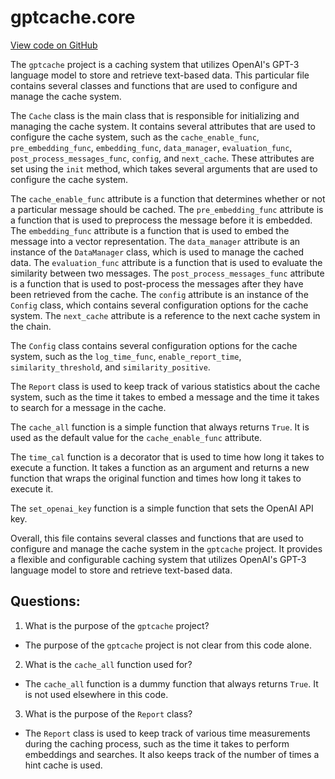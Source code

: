 # gptcache.core

[View code on GitHub](https://github.com/zilliztech/gptcache/gptcache/core.py)

The `gptcache` project is a caching system that utilizes OpenAI's GPT-3 language model to store and retrieve text-based data. This particular file contains several classes and functions that are used to configure and manage the cache system.

The `Cache` class is the main class that is responsible for initializing and managing the cache system. It contains several attributes that are used to configure the cache system, such as the `cache_enable_func`, `pre_embedding_func`, `embedding_func`, `data_manager`, `evaluation_func`, `post_process_messages_func`, `config`, and `next_cache`. These attributes are set using the `init` method, which takes several arguments that are used to configure the cache system.

The `cache_enable_func` attribute is a function that determines whether or not a particular message should be cached. The `pre_embedding_func` attribute is a function that is used to preprocess the message before it is embedded. The `embedding_func` attribute is a function that is used to embed the message into a vector representation. The `data_manager` attribute is an instance of the `DataManager` class, which is used to manage the cached data. The `evaluation_func` attribute is a function that is used to evaluate the similarity between two messages. The `post_process_messages_func` attribute is a function that is used to post-process the messages after they have been retrieved from the cache. The `config` attribute is an instance of the `Config` class, which contains several configuration options for the cache system. The `next_cache` attribute is a reference to the next cache system in the chain.

The `Config` class contains several configuration options for the cache system, such as the `log_time_func`, `enable_report_time`, `similarity_threshold`, and `similarity_positive`.

The `Report` class is used to keep track of various statistics about the cache system, such as the time it takes to embed a message and the time it takes to search for a message in the cache.

The `cache_all` function is a simple function that always returns `True`. It is used as the default value for the `cache_enable_func` attribute.

The `time_cal` function is a decorator that is used to time how long it takes to execute a function. It takes a function as an argument and returns a new function that wraps the original function and times how long it takes to execute it.

The `set_openai_key` function is a simple function that sets the OpenAI API key.

Overall, this file contains several classes and functions that are used to configure and manage the cache system in the `gptcache` project. It provides a flexible and configurable caching system that utilizes OpenAI's GPT-3 language model to store and retrieve text-based data.
## Questions: 
 1. What is the purpose of the `gptcache` project?
- The purpose of the `gptcache` project is not clear from this code alone. 

2. What is the `cache_all` function used for?
- The `cache_all` function is a dummy function that always returns `True`. It is not used elsewhere in this code.

3. What is the purpose of the `Report` class?
- The `Report` class is used to keep track of various time measurements during the caching process, such as the time it takes to perform embeddings and searches. It also keeps track of the number of times a hint cache is used.